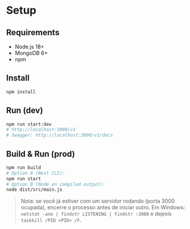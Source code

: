 # Setup

## Requirements
- Node.js 18+
- MongoDB 6+
- npm

## Install
```bash
npm install
```

## Run (dev)
```bash
npm run start:dev
# http://localhost:3000/v1
# Swagger: http://localhost:3000/v1/docs
```

## Build & Run (prod)
```bash
npm run build
# Option A (Nest CLI):
npm run start
# Option B (Node on compiled output):
node dist/src/main.js
```

> Nota: se você já estiver com um servidor rodando (porta 3000 ocupada), encerre o processo antes de iniciar outro. Em Windows:
> `netstat -ano | findstr LISTENING | findstr :3000` e depois `taskkill /PID <PID> /F`.

